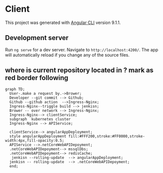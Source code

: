 # Client

This project was generated with [Angular CLI](https://github.com/angular/angular-cli) version 9.1.1.

## Development server

Run `ng serve` for a dev server. Navigate to `http://localhost:4200/`. The app will automatically reload if you change any of the source files.

## where is current repository located in ? mark as red border following
```mermaid
graph TD;
  User-.make a request by.->Brower;
  Developer --git commit --> Github;
  Github --github action  -->Ingress-Nginx;
  Ingress-Nginx--triggle build --> jenkisn;
  Brower -- over network --> Ingress-Nginx;
  Ingress-Nginx--> clientService;
  subgraph  kubernetes cluster
  Ingress-Nginx --> APIService;

  clientService--> angularAppDeployment;
  style angularAppDeployment fill:#FFF200,stroke:#FF0000,stroke-width:4px,fill-opacity:0.5;
  APIService -->.netCoreWebAPIDepoyment;
  .netCoreWebAPIDepoyment--> mssqlDbs;
  .netCoreWebAPIDepoyment--> redisCache;
   jenkisn --rolling-update  --> angularAppDeployment;
  jenkisn -- rolling-update  --> .netCoreWebAPIDepoyment;
  end;
```